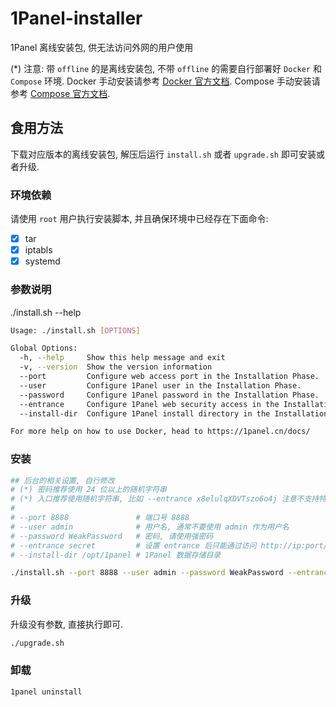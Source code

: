 # 1Panel-installer

1Panel 离线安装包, 供无法访问外网的用户使用

(*) 注意: 带 `offline` 的是离线安装包, 不带 `offline` 的需要自行部署好 `Docker` 和 `Compose` 环境.
Docker 手动安装请参考 [Docker 官方文档](https://docs.docker.com/engine/install/#server).
Compose 手动安装请参考 [Compose 官方文档](https://docs.docker.com/compose/install/).

## 食用方法

下载对应版本的离线安装包, 解压后运行 `install.sh` 或者 `upgrade.sh` 即可安装或者升级.

### 环境依赖

请使用 `root` 用户执行安装脚本, 并且确保环境中已经存在下面命令:

- [x] tar
- [x] iptabls
- [x] systemd

### 参数说明

./install.sh --help

```bash
Usage: ./install.sh [OPTIONS]

Global Options:
  -h, --help  	 Show this help message and exit
  -v, --version  Show the version information
  --port  	     Configure web access port in the Installation Phase.
  --user  	     Configure 1Panel user in the Installation Phase.
  --password  	 Configure 1Panel password in the Installation Phase.
  --entrance  	 Configure 1Panel web security access in the Installation Phase.
  --install-dir  Configure 1Panel install directory in the Installation Phase.

For more help on how to use Docker, head to https://1panel.cn/docs/

```

### 安装

```bash
## 后台的相关设置, 自行修改
# (*) 密码推荐使用 24 位以上的随机字符串
# (*) 入口推荐使用随机字符串, 比如 --entrance x8elulqXDVTszo6o4j 注意不支持特殊字符串
#
# --port 8888               # 端口号 8888
# --user admin              # 用户名, 通常不要使用 admin 作为用户名
# --password WeakPassword   # 密码, 请使用强密码
# --entrance secret         # 设置 entrance 后只能通过访问 http://ip:port/secret 访问 1Panel
# --install-dir /opt/1panel # 1Panel 数据存储目录

./install.sh --port 8888 --user admin --password WeakPassword --entrance secret --install-dir /opt/1panel
```

### 升级

升级没有参数, 直接执行即可.

```bash
./upgrade.sh
```

### 卸载

```bash
1panel uninstall
```